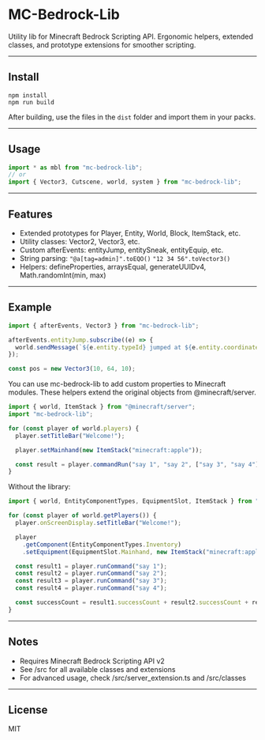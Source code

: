 # MC-Bedrock-Lib

Utility lib for Minecraft Bedrock Scripting API. Ergonomic helpers, extended classes, and prototype extensions for smoother scripting.

---

## Install

```
npm install
npm run build
```

After building, use the files in the `dist` folder and import them in your packs.

---

## Usage

```js
import * as mbl from "mc-bedrock-lib";
// or
import { Vector3, Cutscene, world, system } from "mc-bedrock-lib";
```

---

## Features

- Extended prototypes for Player, Entity, World, Block, ItemStack, etc.
- Utility classes: Vector2, Vector3, etc.
- Custom afterEvents: entityJump, entitySneak, entityEquip, etc.
- String parsing: `"@a[tag=admin]".toEQO()` `"12 34 56".toVector3()`
- Helpers: defineProperties, arraysEqual, generateUUIDv4, Math.randomInt(min, max)

---

## Example

```js
import { afterEvents, Vector3 } from "mc-bedrock-lib";

afterEvents.entityJump.subscribe((e) => {
  world.sendMessage(`${e.entity.typeId} jumped at ${e.entity.coordinates}`);
});

const pos = new Vector3(10, 64, 10);
```

You can use mc-bedrock-lib to add custom properties to Minecraft modules. These helpers extend the original objects from @minecraft/server.

```js
import { world, ItemStack } from "@minecraft/server";
import "mc-bedrock-lib";

for (const player of world.players) {
  player.setTitleBar("Welcome!");

  player.setMainhand(new ItemStack("minecraft:apple"));

  const result = player.commandRun("say 1", "say 2", ["say 3", "say 4"]); // {successCount: 4}
}
```

Without the library:

```js
import { world, EntityComponentTypes, EquipmentSlot, ItemStack } from "@minecraft/server";

for (const player of world.getPlayers()) {
  player.onScreenDisplay.setTitleBar("Welcome!");

  player
    .getComponent(EntityComponentTypes.Inventory)
    .setEquipment(EquipmentSlot.Mainhand, new ItemStack("minecraft:apple"));

  const result1 = player.runCommand("say 1");
  const result2 = player.runCommand("say 2");
  const result3 = player.runCommand("say 3");
  const result4 = player.runCommand("say 4");

  const successCount = result1.successCount + result2.successCount + result3.successCount + result4.successCount; // 4
}
```

---

## Notes

- Requires Minecraft Bedrock Scripting API v2
- See /src for all available classes and extensions
- For advanced usage, check /src/server_extension.ts and /src/classes

---

## License

MIT
